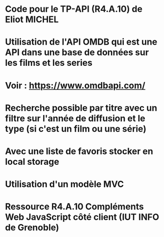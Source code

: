 # Code pour le TP-API (R4.A.10) de Eliot MICHEL

# Utilisation de l'API OMDB qui est une API dans une base de données sur les films et les series

# Voir : https://www.omdbapi.com/

# Recherche possible par titre avec un filtre sur l'année de diffusion et le type (si c'est un film ou une série)

# Avec une liste de favoris stocker en local storage

# Utilisation d'un modèle MVC

# Ressource R4.A.10 Compléments Web JavaScript côté client (IUT INFO de Grenoble)
